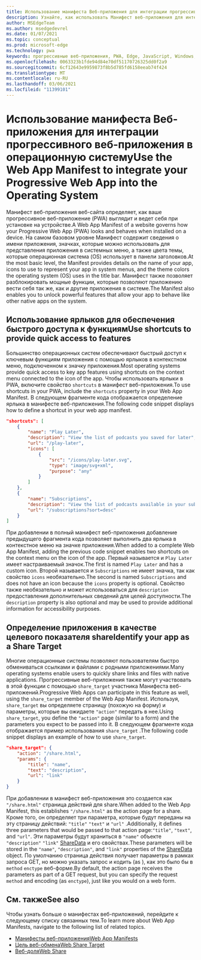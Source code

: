 ```yaml
---
title: Использование манифеста Веб-приложения для интеграции прогрессивного веб-приложения в операционную систему
description: Узнайте, как использовать Манифест веб-приложения для интеграции прогрессивного веб-приложения в операционную систему.
author: MSEdgeTeam
ms.author: msedgedevrel
ms.date: 01/07/2021
ms.topic: conceptual
ms.prod: microsoft-edge
ms.technology: pwa
keywords: прогрессивные веб-приложения, PWA, Edge, JavaScript, Windows, UWP, Microsoft Store
ms.openlocfilehash: 0063323b1fde94d84e70df51170726325dd0f2a9
ms.sourcegitcommit: 6cf12643e9959873f8b5d785fd6158eeab74f424
ms.translationtype: MT
ms.contentlocale: ru-RU
ms.lasthandoff: 03/06/2021
ms.locfileid: "11399101"
---
```

# <a name="use-the-web-app-manifest-to-integrate-your-progressive-web-app-into-the-operating-system"></a><span data-ttu-id="05f13-104">Использование манифеста Веб-приложения для интеграции прогрессивного веб-приложения в операционную систему</span><span class="sxs-lookup"><span data-stu-id="05f13-104">Use the Web App Manifest to integrate your Progressive Web App into the Operating System</span></span>

<span data-ttu-id="05f13-105">Манифест веб-приложения веб-сайта определяет, как ваше прогрессивное веб-приложение \(PWA\) выглядит и ведет себя при установке на устройстве.</span><span class="sxs-lookup"><span data-stu-id="05f13-105">A Web App Manifest of a website governs how your Progressive Web App \(PWA\) looks and behaves when installed on a device.</span></span>  <span data-ttu-id="05f13-106">На самом базовом уровне Манифест содержит сведения о имени приложения, значках, которые можно использовать для представления приложения в системных меню, а также цвета темы, которые операционная система \(OS\) использует в панели заголовков.</span><span class="sxs-lookup"><span data-stu-id="05f13-106">At the most basic level, the Manifest provides details on the name of your app, icons to use to represent your app in system menus, and the theme colors the operating system \(OS\) uses in the title bar.</span></span>  <span data-ttu-id="05f13-107">Манифест также позволяет разблокировать мощные функции, которые позволяют приложению вести себя так же, как и другие приложения в системе.</span><span class="sxs-lookup"><span data-stu-id="05f13-107">The Manifest also enables you to unlock powerful features that allow your app to behave like other native apps on the system.</span></span>  

## <a name="use-shortcuts-to-provide-quick-access-to-features"></a><span data-ttu-id="05f13-108">Использование ярлыков для обеспечения быстрого доступа к функциям</span><span class="sxs-lookup"><span data-stu-id="05f13-108">Use shortcuts to provide quick access to features</span></span>  

<span data-ttu-id="05f13-109">Большинство операционных систем обеспечивают быстрый доступ к ключевым функциям приложения с помощью ярлыков в контекстном меню, подключенном к значку приложения.</span><span class="sxs-lookup"><span data-stu-id="05f13-109">Most operating systems provide quick access to key app features using shortcuts on the context menu connected to the icon of the app.</span></span>  <span data-ttu-id="05f13-110">Чтобы использовать ярлыки в PWA, включите свойство `shortcuts` в манифест веб-приложения.</span><span class="sxs-lookup"><span data-stu-id="05f13-110">To use shortcuts in your PWA, include the `shortcuts` property in your Web App Manifest.</span></span>  <span data-ttu-id="05f13-111">В следующем фрагменте кода отображается определение ярлыка в манифесте веб-приложения.</span><span class="sxs-lookup"><span data-stu-id="05f13-111">The following code snippet displays how to define a shortcut in your web app manifest.</span></span>  

```json
"shortcuts": [
    {
        "name": "Play Later",
        "description": "View the list of podcasts you saved for later",
        "url": "/play-later",
        "icons": [
            {
                "src": "/icons/play-later.svg",
                "type": "image/svg+xml",
                "purpose": "any"
            }
        ]
    },
    {
        "name": "Subscriptions",
        "description": "View the list of podcasts available in your subscription",
        "url": "/subscriptions?sort=desc"
    }
]
```  

<span data-ttu-id="05f13-112">При добавлении в полный манифест веб-приложения добавление предыдущего фрагмента кода позволяет выполнить два ярлыка в контекстное меню на значке приложения.</span><span class="sxs-lookup"><span data-stu-id="05f13-112">When added to a complete Web App Manifest, adding the previous code snippet enables two shortcuts on the context menu on the icon of the app.</span></span>  <span data-ttu-id="05f13-113">Первый называется и `Play Later` имеет настраиваемый значок.</span><span class="sxs-lookup"><span data-stu-id="05f13-113">The first is named `Play Later` and has a custom icon.</span></span>  <span data-ttu-id="05f13-114">Второй называется и `Subscriptions` не имеет значка, так как свойство `icons` необязательно.</span><span class="sxs-lookup"><span data-stu-id="05f13-114">The second is named `Subscriptions` and does not have an icon because the `icons` property is optional.</span></span>  <span data-ttu-id="05f13-115">Свойство также необязательно и может использоваться для `description` предоставления дополнительных сведений для целей доступности.</span><span class="sxs-lookup"><span data-stu-id="05f13-115">The `description` property is also optional and may be used to provide additional information for accessibility purposes.</span></span>  

## <a name="identify-your-app-as-a-share-target"></a><span data-ttu-id="05f13-116">Определение приложения в качестве целевого показателя share</span><span class="sxs-lookup"><span data-stu-id="05f13-116">Identify your app as a Share Target</span></span>

<span data-ttu-id="05f13-117">Многие операционные системы позволяют пользователям быстро обмениваться ссылками и файлами с родными приложениями.</span><span class="sxs-lookup"><span data-stu-id="05f13-117">Many operating systems enable users to quickly share links and files with native applications.</span></span> <span data-ttu-id="05f13-118">Прогрессивные веб-приложения также могут участвовать в этой функции с помощью `share_target` участника Манифеста веб-приложений.</span><span class="sxs-lookup"><span data-stu-id="05f13-118">Progressive Web Apps can participate in this feature as well, using the `share_target` member of the Web App Manifest.</span></span>  <span data-ttu-id="05f13-119">Используя, `share_target` вы определяете страницу \(похожую на форму\) и параметры, которые вы ожидаете `"action"` передать в нее.</span><span class="sxs-lookup"><span data-stu-id="05f13-119">Using `share_target`, you define the `"action"` page \(similar to a form\) and the parameters you expect to be passed into it.</span></span>  <span data-ttu-id="05f13-120">В следующем фрагменте кода отображается пример использования `share_target` .</span><span class="sxs-lookup"><span data-stu-id="05f13-120">The following code snippet displays an example of how to use `share_target`.</span></span>

```json
"share_target": {
    "action": "/share.html",
    "params": {
        "title": "name",
        "text": "description",
        "url": "link"
    }
}
```

<span data-ttu-id="05f13-121">При добавлении в манифест веб-приложения это создается как `"/share.html"` страница действий для share.</span><span class="sxs-lookup"><span data-stu-id="05f13-121">When added to the Web App Manifest, this establishes `"/share.html"` as the action page for a share.</span></span> <span data-ttu-id="05f13-122">Кроме того, он определяет три параметра, которые будут переданы на эту страницу действий: `"title"` `"text"` и `"url"` .</span><span class="sxs-lookup"><span data-stu-id="05f13-122">Additionally, it defines three parameters that would be passed to that action page:`"title"`, `"text"`, and `"url"`.</span></span>  <span data-ttu-id="05f13-123">Эти параметры будут храниться в `"name"` объекте `"description"` `"link"` [ShareData][GitHubWicgWebShareDomSharedata] и его свойствах.</span><span class="sxs-lookup"><span data-stu-id="05f13-123">These parameters will be stored in the `"name"`, `"description"`, and `"link"` properties of the [ShareData][GitHubWicgWebShareDomSharedata] object.</span></span>  <span data-ttu-id="05f13-124">По умолчанию страница действия получает параметры в рамках запроса GET, но можно указать запрос и кодить \(as \), как это было бы в `method` `enctype` веб-форме.</span><span class="sxs-lookup"><span data-stu-id="05f13-124">By default, the action page receives the parameters as part of a GET request, but you can specify the request `method` and encoding \(as `enctype`\), just like you would on a web form.</span></span>

## <a name="see-also"></a><span data-ttu-id="05f13-125">См. также</span><span class="sxs-lookup"><span data-stu-id="05f13-125">See also</span></span>  

<span data-ttu-id="05f13-126">Чтобы узнать больше о манифестах веб-приложений, перейдите к следующему списку связанных тем.</span><span class="sxs-lookup"><span data-stu-id="05f13-126">To learn more about Web App Manifests, navigate to the following list of related topics.</span></span>  

*   [<span data-ttu-id="05f13-127">Манифесты веб-приложения</span><span class="sxs-lookup"><span data-stu-id="05f13-127">Web App Manifests</span></span>][MDNWebAppManifests]  
*   [<span data-ttu-id="05f13-128">Цель веб-обмена</span><span class="sxs-lookup"><span data-stu-id="05f13-128">Web Share Target</span></span>][GitHubWicgWebShareTarget]
*   [<span data-ttu-id="05f13-129">Веб-доля</span><span class="sxs-lookup"><span data-stu-id="05f13-129">Web Share</span></span>][GithubW3cWebShare]
    
<!-- links -->  

[MDNWebAppManifests]: https://developer.mozilla.org/docs/Web/Manifest "Веб-приложение | MDN"  

[GitHubWicgWebShareTarget]: https://wicg.github.io/web-share-target "Целевой API веб-| WICG"
[GitHubWicgWebShareDomSharedata]: https://wicg.github.io/web-share#dom-sharedata "Словарь ShareData — API веб-| WICG"  

[GithubW3cWebShare]: https://w3c.github.io/web-share/ "API веб-| WICG"
